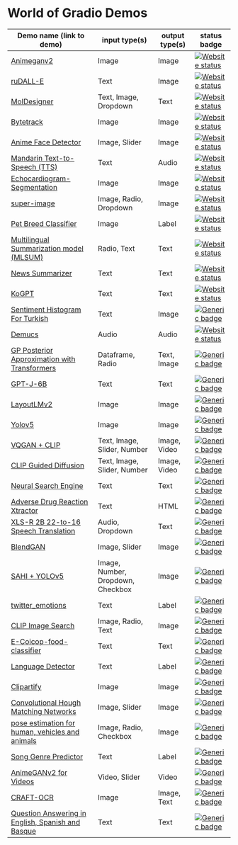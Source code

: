 # World of Gradio Demos

| Demo name (link to demo)   | input type(s)  | output type(s) | status badge                                                           |
|----------------------------|----------------|----------------|------------------------------------------------------------------------------------------------------|
 [Animeganv2](https://huggingface.co/spaces/akhaliq/AnimeGANv2)                 | Image          | Image          | [![Website status](https://img.shields.io/website-up-down-green-red/https/huggingface.co/spaces/akhaliq/AnimeGANv2.svg?label=website%20status)](https://huggingface.co/spaces/akhaliq/AnimeGANv2)
| [ruDALL-E](https://huggingface.co/spaces/anton-l/rudall-e)                            |    Text           |      Image          | [![Website status](https://img.shields.io/website-up-down-green-red/https/huggingface.co/spaces/anton-l/rudall-e.svg?label=website%20status)](https://huggingface.co/spaces/anton-l/rudall-e)                                         |
| [MolDesigner](http://deeppurpose.sunlab.org/)                          |  Text, Image, Dropdown             |  Text              | [![Website status](https://img.shields.io/website-up-down-green-red/http/deeppurpose.sunlab.org.svg?label=website%20status)](http://deeppurpose.sunlab.org/)                                                     |
|  [Bytetrack](https://huggingface.co/spaces/akhaliq/bytetrack)                         |  Image              |      Image          |  [![Website status](https://img.shields.io/website-up-down-green-red/https/huggingface.co/spaces/akhaliq/bytetrack.svg?label=website%20status)](https://huggingface.co/spaces/akhaliq/bytetrack)                                                                                                      |
| [Anime Face Detector](https://huggingface.co/spaces/hysts/anime-face-detector-demo)                          |    Image, Slider            |    Image     |  [![Website status](https://img.shields.io/website-up-down-green-red/https/huggingface.co/spaces/hysts/anime-face-detector-demo.svg?label=website%20status)](https://huggingface.co/spaces/hysts/anime-face-detector-demo)                                                                                            |
|  [Mandarin Text-to-Speech (TTS)](https://huggingface.co/spaces/eugenesiow/mandarin-tts) |         Text      |       Audio         |     [![Website status](https://img.shields.io/website-up-down-green-red/https/huggingface.co/spaces/eugenesiow/mandarin-tts.svg?label=website%20status)](https://huggingface.co/spaces/eugenesiow/mandarin-tts)                                |
|  [Echocardiogram-Segmentation](https://huggingface.co/spaces/abidlabs/Echocardiogram-Segmentation)                          |      Image          |     Image           |           [![Website status](https://img.shields.io/website-up-down-green-red/https/huggingface.co/spaces/abidlabs/Echocardiogram-Segmentation.svg?label=website%20status)](https://huggingface.co/spaces/abidlabs/Echocardiogram-Segmentation)                                                                                                                                                             |
|  [super-image](https://huggingface.co/spaces/eugenesiow/super-image)                          |    Image, Radio, Dropdown            |      Image          |                            [![Website status](https://img.shields.io/website-up-down-green-red/https/huggingface.co/spaces/eugenesiow/super-image.svg?label=website%20status)](https://huggingface.co/spaces/eugenesiow/super-image)                                                                        |
|      [Pet Breed Classifier](https://huggingface.co/spaces/tmabraham/fastai_pet_classifier)                      |     Image           |    Label            |                            [![Website status](https://img.shields.io/website-up-down-green-red/https/huggingface.co/spaces/tmabraham/fastai_pet_classifier.svg?label=website%20status)](https://huggingface.co/spaces/tmabraham/fastai_pet_classifier)                                                                             |
|  [Multilingual Summarization model (MLSUM)](https://huggingface.co/spaces/mrm8488/summarizer_mlsum)                          |      Radio, Text          |  Text              |                     [![Website status](https://img.shields.io/website-up-down-green-red/https/huggingface.co/spaces/mrm8488/summarizer_mlsum.svg?label=website%20status)](https://huggingface.co/spaces/mrm8488/summarizer_mlsum)                                                                                                               |
|  [News Summarizer](https://huggingface.co/spaces/Alifarsi/news_summarizer)                        |    Text            |    Text            |    [![Website status](https://img.shields.io/website-up-down-green-red/https/huggingface.co/spaces/Alifarsi/news_summarizer.svg?label=website%20status)](https://huggingface.co/spaces/Alifarsi/news_summarizer)                          |
|    [KoGPT](https://huggingface.co/spaces/akhaliq/kogpt)                        |       Text         |      Text          |          [![Website status](https://img.shields.io/website-up-down-green-red/https/huggingface.co/spaces/akhaliq/kogpt.svg?label=website%20status)](https://huggingface.co/spaces/akhaliq/kogpt)                                          |
|   [Sentiment Histogram For Turkish](https://huggingface.co/spaces/savasy/SentimentHistogramForTurkish)                         |   Text             |    Image            |             [![Generic badge](https://img.shields.io/badge/Live-Yes-<COLOR>.svg)](https://shields.io/)                                                                                           |
|  [Demucs](https://huggingface.co/spaces/akhaliq/demucs)                          |     Audio           |   Audio             |      [![Website status](https://img.shields.io/website-up-down-green-red/https/huggingface.co/spaces/akhaliq/demucs.svg?label=website%20status)](https://huggingface.co/spaces/akhaliq/demucs)                                                    |
|   [GP Posterior Approximation with Transformers](https://huggingface.co/spaces/samuelinferences/transformers-can-do-bayesian-inference)                        |          Dataframe, Radio      |   Text, Image             |         [![Generic badge](https://img.shields.io/badge/Live-Yes-<COLOR>.svg)](https://shields.io/)                                                                                                 |
|   [GPT-J-6B](https://huggingface.co/spaces/mrm8488/GPT-J-6B)                         |   Text             |    Text            |        [![Generic badge](https://img.shields.io/badge/Live-Yes-<COLOR>.svg)](https://shields.io/)                                                                                                                                                                             |
|  [LayoutLMv2](https://huggingface.co/spaces/nielsr/LayoutLMv2-FUNSD)                       |      Image          |      Image          |     [![Generic badge](https://img.shields.io/badge/Live-Yes-<COLOR>.svg)](https://shields.io/)                                                                                                                                                                       |
| [Yolov5](https://huggingface.co/spaces/akhaliq/YOLOv5)                           |     Image           |      Image          |          [![Generic badge](https://img.shields.io/badge/Live-Yes-<COLOR>.svg)](https://shields.io/)                                                                                                                                                                    |
|   [VQGAN + CLIP](https://huggingface.co/spaces/akhaliq/VQGAN_CLIP)                         |     Text, Image, Slider, Number         |       Image, Video        |               [![Generic badge](https://img.shields.io/badge/Live-Yes-<COLOR>.svg)](https://shields.io/)                                                                                                                                                            |
|   [CLIP Guided Diffusion](https://huggingface.co/spaces/akhaliq/clip-guided-diffusion)                         |     Text, Image, Slider, Number         |       Image, Video        |               [![Generic badge](https://img.shields.io/badge/Live-Yes-<COLOR>.svg)](https://shields.io/)                                                                                                                                                            |
|   [Neural Search Engine](https://huggingface.co/spaces/SEARCH/NSE)                         |     Text        |       Text       |               [![Generic badge](https://img.shields.io/badge/Live-Yes-<COLOR>.svg)](https://shields.io/)                                                                                                                                                            |
|   [Adverse Drug Reaction Xtractor](https://huggingface.co/spaces/ADRXtractor/ADR_Xtractor)                         |     Text        |       HTML      |               [![Generic badge](https://img.shields.io/badge/Live-Yes-<COLOR>.svg)](https://shields.io/)                                                                                                                                                            |
|   [XLS-R 2B 22-to-16 Speech Translation](https://huggingface.co/spaces/facebook/XLS-R-2B-22-16)                         |     Audio, Dropdown        |       Text      |               [![Generic badge](https://img.shields.io/badge/Live-Yes-<COLOR>.svg)](https://shields.io/)                                                                                                                                                            |
|   [BlendGAN](https://huggingface.co/spaces/akhaliq/BlendGAN)                         |     Image, Slider       |       Image      |               [![Generic badge](https://img.shields.io/badge/Live-Yes-<COLOR>.svg)](https://shields.io/)                                                                                                                                                            |
|   [SAHI + YOLOv5](https://huggingface.co/spaces/fcakyon/sahi-yolov5)                         |     Image, Number, Dropdown, Checkbox       |       Image      |               [![Generic badge](https://img.shields.io/badge/Live-Yes-<COLOR>.svg)](https://shields.io/)                                                                                                                                                            |
|   [twitter_emotions](https://huggingface.co/spaces/trnt/twitter_emotions)                         |     Text       |      Label     |               [![Generic badge](https://img.shields.io/badge/Live-Yes-<COLOR>.svg)](https://shields.io/)                                                                                                                                                            |
|   [CLIP Image Search](https://huggingface.co/spaces/JLD/clip-image-search)                         |     Image, Radio, Text       |      Image     |               [![Generic badge](https://img.shields.io/badge/Live-Yes-<COLOR>.svg)](https://shields.io/)                                                                                                                                                            |
|   [E-Coicop-food-classifier](https://huggingface.co/spaces/peter2000/E-Coicop-food-classifier)                         |     Text       |      Text    |               [![Generic badge](https://img.shields.io/badge/Live-Yes-<COLOR>.svg)](https://shields.io/)                                                                                                                                                            |
|   [Language Detector](https://huggingface.co/spaces/ivanlau/language-detection-xlm-roberta-base)                         |     Text       |      Label    |               [![Generic badge](https://img.shields.io/badge/Live-Yes-<COLOR>.svg)](https://shields.io/)                                                                                                                                                            |
|   [Clipartify](https://huggingface.co/spaces/Norod78/Clipartify)                         |     Image       |      Image    |               [![Generic badge](https://img.shields.io/badge/Live-Yes-<COLOR>.svg)](https://shields.io/)                                                                                                                                                            |
|   [Convolutional Hough Matching Networks](https://huggingface.co/spaces/taesiri/ConvolutionalHoughMatchingNetworks)                         |     Image, Slider       |      Image    |               [![Generic badge](https://img.shields.io/badge/Live-Yes-<COLOR>.svg)](https://shields.io/)                                                                                                                                                            |
|   [pose estimation for human, vehicles and animals](https://huggingface.co/spaces/peterbonnesoeur/pose_demo)                         |     Image, Radio, Checkbox      |      Image    |               [![Generic badge](https://img.shields.io/badge/Live-Yes-<COLOR>.svg)](https://shields.io/)                                                                                                                                                            |
|   [Song Genre Predictor](https://huggingface.co/spaces/bharat-raghunathan/song-lyrics-classifier)                         |   Text     |      Label    |               [![Generic badge](https://img.shields.io/badge/Live-Yes-<COLOR>.svg)](https://shields.io/)                                                                                                                                                            |
|   [AnimeGANv2 for Videos](https://huggingface.co/spaces/nateraw/animegan-v2-for-videos)                         |   Video, Slider     |      Video   |               [![Generic badge](https://img.shields.io/badge/Live-Yes-<COLOR>.svg)](https://shields.io/)                                                                                                                                                            |
|   [CRAFT-OCR](https://huggingface.co/spaces/vishnun/CRAFT-OCR)                         |  Image     |      Image, Text   |               [![Generic badge](https://img.shields.io/badge/Live-Yes-<COLOR>.svg)](https://shields.io/)                                                                                                                                                            |
|   [Question Answering in English, Spanish and Basque](https://huggingface.co/spaces/MarcBrun/ixambert-squad)                         |  Text     |      Text   |               [![Generic badge](https://img.shields.io/badge/Live-Yes-<COLOR>.svg)](https://shields.io/)                                                                                                                                                            |
